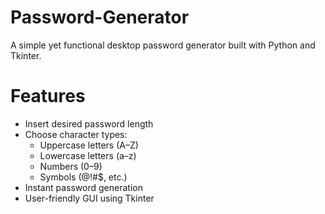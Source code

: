 # Password-Generator

A simple yet functional desktop password generator built with Python and Tkinter.

# Features

- Insert desired password length
- Choose character types:
  - Uppercase letters (A–Z)
  - Lowercase letters (a–z)
  - Numbers (0–9)
  - Symbols (@!#$, etc.)
- Instant password generation
- User-friendly GUI using Tkinter
